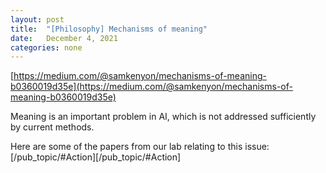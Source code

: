 ```yaml
---
layout: post
title:  "[Philosophy] Mechanisms of meaning"
date:   December 4, 2021
categories: none
---
```


[https://medium.com/@samkenyon/mechanisms-of-meaning-b0360019d35e](https://medium.com/@samkenyon/mechanisms-of-meaning-b0360019d35e)

Meaning is an important problem in AI, which is not addressed sufficiently by current methods. 


Here are some of the papers from our lab relating to this issue:
[/pub_topic/#Action][/pub_topic/#Action]

 

